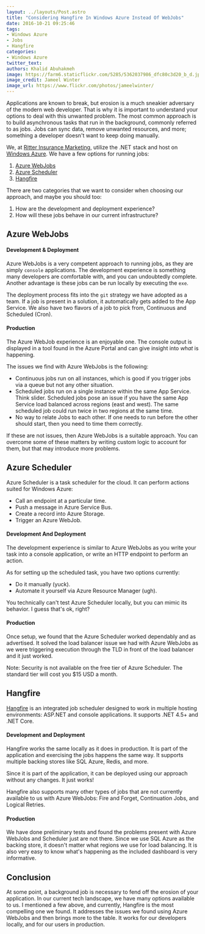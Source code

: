 ```yaml
---
layout: ../layouts/Post.astro
title: "Considering Hangfire In Windows Azure Instead Of WebJobs"
date: 2016-10-21 09:25:46
tags:
- Windows Azure
- Jobs
- Hangfire
categories:
- Windows Azure
twitter_text:
authors: Khalid Abuhakmeh
image: https://farm6.staticflickr.com/5285/5362037986_dfc80c3d20_b_d.jpg
image_credit: Jameel Winter
image_url: https://www.flickr.com/photos/jameelwinter/
---
```


Applications are known to break, but erosion is a much sneakier adversary of the modern web developer. That is why it is important to understand your options to deal with this unwanted problem. The most common approach is to build asynchronous tasks that run in the background, commonly referred to as jobs. Jobs can sync data, remove unwanted resources, and more; something a developer doesn't want to keep doing manually.

We, at [Ritter Insurance Marketing][rim], utilize the .NET stack and host on [Windows Azure][azure]. We have a few options for running jobs:

1. [Azure WebJobs][jobs]
2. [Azure Scheduler][jobs]
3. [Hangfire][hangfire]

There are two categories that we want to consider when choosing our approach, and maybe you should too:

1. How are the development and deployment experience?
2. How will these jobs behave in our current infrastructure?

## Azure WebJobs

#### Development & Deployment

Azure WebJobs is a very competent approach to running jobs, as they are simply `console` applications. The development experience is something many developers are comfortable with, and you can undoubtedly complete. Another advantage is these jobs can be run locally by executing the `exe`.

The deployment process fits into the `git` strategy we have adopted as a team. If a job is present in a solution, it automatically gets added to the App Service. We also have two flavors of a job to pick from, Continuous and Scheduled (Cron).

#### Production

The Azure WebJob experience is an enjoyable one. The console output is displayed in a tool found in the Azure Portal and can give insight into *what* is happening.

The issues we find with Azure WebJobs is the following:

- Continuous jobs run on all instances, which is good if you trigger jobs via a queue but not any other situation.
- Scheduled jobs run on a single instance within the same App Service. Think slider. Scheduled jobs pose an issue if you have the same App Service load balanced across regions (east and west). The same scheduled job could run twice in two regions at the same time.
- No way to relate Jobs to each other. If one needs to run before the other should start, then you need to time them correctly.

If these are not issues, then Azure WebJobs is a suitable approach. You can overcome some of these matters by writing custom logic to account for them, but that may introduce more problems.

## Azure Scheduler

Azure Scheduler is a task scheduler for the cloud. It can perform actions suited for Windows Azure:

- Call an endpoint at a particular time.
- Push a message in Azure Service Bus.
- Create a record into Azure Storage.
- Trigger an Azure WebJob.

#### Development And Deployment

The development experience is similar to Azure WebJobs as you write your task into a console application, or write an HTTP endpoint to perform an action.

As for setting up the scheduled task, you have two options currently:

- Do it manually (yuck).
- Automate it yourself via Azure Resource Manager (ugh).

You technically can't test Azure Scheduler locally, but you can mimic its behavior. I guess that's ok, right?

#### Production

Once setup, we found that the Azure Scheduler worked dependably and as advertised. It solved the load balancer issue we had with Azure WebJobs as we were triggering execution through the TLD in front of the load balancer and it just worked.

Note: Security is not available on the free tier of Azure Scheduler. The standard tier will cost you $15 USD a month.

## Hangfire

[Hangfire][hangfire] is an integrated job scheduler designed to work in multiple hosting environments: ASP.NET and console applications. It supports .NET 4.5+ and .NET Core. 

#### Development and Deployment

Hangfire works the same locally as it does in production. It is part of the application and exercising the jobs happens the same way. It supports multiple backing stores like SQL Azure, Redis, and more.

Since it is part of the application, it can be deployed using our approach without any changes. It just works!

Hangfire also supports many other types of jobs that are not currently available to us with Azure WebJobs: Fire and Forget, Continuation Jobs, and Logical Retries.

#### Production

We have done preliminary tests and found the problems present with Azure WebJobs and Scheduler just are not there. Since we use SQL Azure as the backing store, it doesn't matter what regions we use for load balancing. It is also very easy to know what's happening as the included dashboard is very informative.

## Conclusion

At some point, a background job is necessary to fend off the erosion of your application. In our current tech landscape, we have many options available to us. I mentioned a few above, and currently, Hangfire is the most compelling one we found. It addresses the issues we found using Azure WebJobs and then brings more to the table. It works for our developers locally, and for our users in production.

[rim]: https://ritterim.com
[hangfire]: http://docs.hangfire.io/en/latest/
[azure]: https://windowsazure.com
[jobs]: https://azure.microsoft.com/en-us/documentation/articles/web-sites-create-web-jobs/
